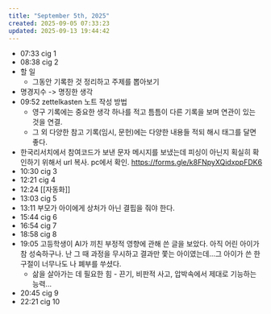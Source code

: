 ```yaml
---
title: "September 5th, 2025"
created: 2025-09-05 07:33:23
updated: 2025-09-13 19:44:42
---
```

  * 07:33 cig 1
  * 08:38 cig 2
  * 할 일
    * 그동안 기록한 것 정리하고 주제를 뽑아보기 
  * 명경지수 -> 명징한 생각
  * 09:52 zettelkasten 노트 작성 방법
    * 영구 기록에는 중요한 생각 하나를 적고 틈틈이 다른 기록을 보며 연관이 있는 것을 연결.
    * 그 외 다양한 참고 기록(임시, 문헌)에는 다양한 내용들 적되 해시 태그를 달면 좋다. 
  * 한국리서치에서 참여코드가 보낸 문자 메시지를 보냈는데 피싱이 아닌지 획실히 확인하기 위해서 url 복사. pc에서 확인. https://forms.gle/k8FNpyXQidxppFDK6
  * 10:30 cig 3
  * 12:21 cig 4
  * 12:24 [[자동화]]
  * 13:03 cig 5
  * 13:11 부모가 아이에게 상처가 아닌 결핍을 줘야 한다.
  * 15:44 cig 6
  * 16:54 cig 7
  * 18:58 cig 8
  * 19:05 고등학생이 AI가 끼친 부정적 영향에 관해 쓴 글을 보았다. 아직 어린 아이가 참 성숙하구나. 난 그 때 과정을 무시하고 결과만 쫓는 아이였는데...그 아이가 쓴 한 구절이 너무나도 나 폐부를 쑤셨다.
    * 삶을 살아가는 데 필요한 힘 - 끈기, 비판적 사고, 압박속에서 제대로 기능하는 능력...
  * 20:45 cig 9
  * 22:21 cig 10